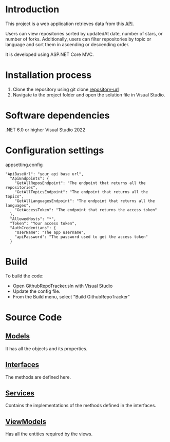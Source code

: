 # Introduction

This project is a web application retrieves data from this [API](https://github.com/FacultyUpskillingOrg/GitHubRepository-Backend).

Users can view repositories sorted by updatedAt date, number of stars, or number
of forks. Additionally, users can filter repositories by topic or language and
sort them in ascending or descending order.

It is developed using ASP.NET Core MVC.

# Installation process

1. Clone the repository using git clone [repository-url](https://github.com/FacultyUpskillingOrg/GitHubRepositoryTracker-Frontend.git)
2. Navigate to the project folder and open the solution file in Visual Studio.

# Software dependencies

.NET 6.0 or higher
Visual Studio 2022

# Configuration settings

appsetting.config
```
"ApiBaseUrl": "your api base url",
  "ApiEndpoints": {
    "GetAllReposEndpoint": "The endpoint that returns all the repositories",
    "GetAllTopicsEndpoint": "The endpoint that returns all the topics",
    "GetAllLanguagesEndpoint": "The endpoint that returns all the languages",
    "GetAccessToken": "The endpoint that returns the access token"
  },
  "AllowedHosts": "*",
  "Token": "Your access token",
  "AuthCredentians": {
    "UserName": "The app username",
    "apiPassword": "The password used to get the access token"
  }
  ```


# Build

To build the code:

* Open GithubRepoTracker.sln with Visual Studio
* Update the config file.
* From the Build menu, select "Build GithubRepoTracker"

# Source Code

## [Models](GithubRepoTracker/Models)

It has all the objects and its properties.

## [Interfaces](GithubRepoTracker/Interfaces)

The methods are defined here.

## [Services](GithubRepoTracker/Services)

Contains the implementations of the methods defined in the interfaces.

## [ViewModels](GithubRepoTracker/ViewModels)

Has all the entities required by the views.

